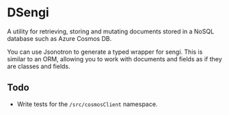# DSengi

A utility for retrieving, storing and mutating documents stored
in a NoSQL database such as Azure Cosmos DB.

You can use Jsonotron to generate a typed wrapper for sengi.  This
is similar to an ORM, allowing you to work with documents and fields
as if they are classes and fields.

## Todo

*  Write tests for the `/src/cosmosClient` namespace.
